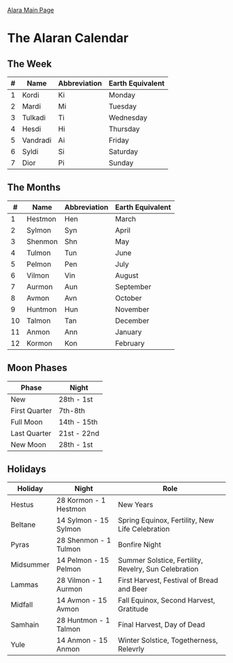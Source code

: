 [Alara Main Page](../alara)
# The Alaran Calendar

## The Week

|#| Name | Abbreviation | Earth Equivalent|
|-|-----|-----|-----|
|1| Kordi | Ki | Monday |
|2| Mardi | Mi | Tuesday |
|3| Tulkadi | Ti | Wednesday |
|4| Hesdi | Hi | Thursday |
|5| Vandradi | Ai | Friday |
|6| Syldi | Si | Saturday |
|7| Dior | Pi | Sunday |

## The Months

|#| Name | Abbreviation | Earth Equivalent |
|---|----|----|---|
|1| Hestmon | Hen | March |
|2| Sylmon | Syn | April |
|3| Shenmon | Shn | May |
|4| Tulmon | Tun | June |
|5| Pelmon | Pen | July |
|6| Vilmon | Vin | August |
|7| Aurmon | Aun | September |
|8| Avmon | Avn | October |
|9| Huntmon | Hun | November |
|10| Talmon | Tan | December |
|11| Anmon | Ann | January |
|12| Kormon | Kon | February |

## Moon Phases

| Phase | Night |
|-------|-------|
| New   | 28th - 1st |
| First Quarter | 7th-8th |
| Full Moon | 14th - 15th |
| Last Quarter | 21st - 22nd |
| New Moon | 28th - 1st |

## Holidays

| Holiday | Night | Role |
| --- | --- | --- |
| Hestus | 28 Kormon - 1 Hestmon | New Years |
| Beltane | 14 Sylmon - 15 Sylmon | Spring Equinox, Fertility, New Life Celebration |
| Pyras | 28 Shenmon - 1 Tulmon | Bonfire Night |
| Midsummer | 14 Pelmon - 15 Pelmon | Summer Solstice, Fertility, Revelry, Sun Celebration |
| Lammas | 28 Vilmon - 1 Aurmon | First Harvest, Festival of Bread and Beer |
| Midfall | 14 Avmon - 15 Avmon | Fall Equinox, Second Harvest, Gratitude |
| Samhain | 28 Huntmon - 1 Talmon | Final Harvest, Day of Dead |
| Yule | 14 Anmon - 15 Anmon | Winter Solstice, Togetherness, Relevrly | 
